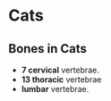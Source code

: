 # Cats
## Bones in Cats
- **7 cervical** vertebrae.
- **13 thoracic** vertebrae
- **lumbar** vertebrae.
